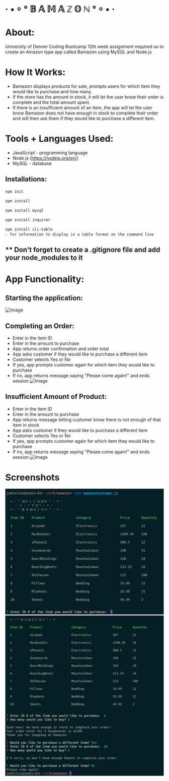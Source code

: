 # · • ⸰ ° 𝔹 𝔸 𝕄 𝔸 ℤ 𝕆 ℕ ° ⸰ • ·

# About:
University of Denver Coding Bootcamp 12th week assignment required us to create an Amazon type app called Bamazon using MySQL and Node.js

# How It Works:
- Bamazon displays products for sale, prompts users for which item they would like to purchase and how many.
- If the store has the amount in stock, it will let the user know their order is complete and the total amount spent.
- If there is an insufficient amount of an item, the app will let the user know Bamazon does not have enough in stock to complete their order and will then ask them if they would like to purchase a different item.

# Tools + Languages Used:
* JavaScript - programming language 
* Node.js (https://nodejs.org/en/)
* MySQL - database 

## Installations:
```
npm init
```
```
npm install
```
```
npm install mysql
```
```
npm install inquirer
```
```
npm install cli-table
- for information to display in a table format on the command line
```

## ** Don't forget to create a .gitignore file and add your node_modules to it

# App Functionality:
## Starting the application:
![Image](gifs/bamazongif1.gif)

## Completing an Order:
* Enter in the item ID
* Enter in the amount to purchase
* App returns order confirmation and order total
* App asks customer if they would like to purchase a different item
* Customer selects Yes or No
* If yes, app prompts customer again for which item they would like to purchase
* If no, app returns message saying "Please come again!" and ends session
![Image](gifs/bamazongif2.gif)

## Insufficient Amount of Product:
* Enter in the item ID
* Enter in the amount to purchase
* App returns message letting customer know there is not enough of that item in stock
* App asks customer if they would like to purchase a different item
* Customer selects Yes or No
* If yes, app prompts customer again for which item they would like to purchase
* If no, app returns message saying "Please come again!" and ends session
![Image](gifs/bamazongif3.gif)



# Screenshots
![Image](screenshots/bam1.png)
![Image](screenshots/bam6.png)